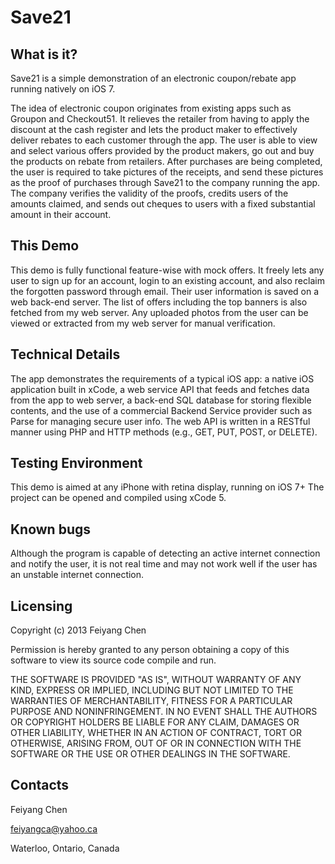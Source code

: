 Save21
======
What is it?
-----------

Save21 is a simple demonstration of an electronic coupon/rebate app running natively on iOS 7.

The idea of electronic coupon originates from existing apps such as Groupon and Checkout51. It relieves the retailer from having to apply the discount at the cash register and lets the product maker to effectively deliver rebates to each customer through the app. The user is able to view and select various offers provided by the product makers, go out and buy the products on rebate from retailers. After purchases are being completed, the user is required to take pictures of the receipts, and send these pictures as the proof of purchases through Save21 to the company running the app. The company verifies the validity of the proofs, credits users of the amounts claimed, and sends out cheques to users with a fixed substantial amount in their account.



This Demo
------------------
This demo is fully functional feature-wise with mock offers. It freely lets any user to sign up for an account, login to an existing account, and also reclaim the forgotten password through email. Their user information is saved on a web back-end server. The list of offers including the top banners is also fetched from my web server. Any uploaded photos from the user can be viewed or extracted from my web server for manual verification. 


Technical Details
-------------
The app demonstrates the requirements of a typical iOS app: a native iOS application built in xCode, a web service API that feeds and fetches data from the app to web server, a back-end SQL database for storing flexible contents, and the use of a commercial Backend Service provider such as Parse for managing secure user info. The web API is written in a RESTful manner using PHP and HTTP methods (e.g., GET, PUT, POST, or DELETE).


Testing Environment
------------
This demo is aimed at any iPhone with retina display, running on iOS 7+ 
The project can be opened and compiled using xCode 5.

Known bugs
------------
Although the program is capable of detecting an active internet connection and notify the user, it is not real time and may not work well if the user has an unstable internet connection.


Licensing
---------
Copyright (c) 2013 Feiyang Chen
  
Permission is hereby granted to any person obtaining a copy of this software to view its source code compile and run. 


THE SOFTWARE IS PROVIDED "AS IS", WITHOUT WARRANTY OF ANY KIND, EXPRESS OR IMPLIED, INCLUDING BUT NOT LIMITED TO THE WARRANTIES OF MERCHANTABILITY, FITNESS FOR A PARTICULAR PURPOSE AND NONINFRINGEMENT. IN NO EVENT SHALL THE AUTHORS OR COPYRIGHT HOLDERS BE LIABLE FOR ANY CLAIM, DAMAGES OR OTHER LIABILITY, WHETHER IN AN ACTION OF CONTRACT, TORT OR OTHERWISE, ARISING FROM, OUT OF OR IN CONNECTION WITH THE SOFTWARE OR THE USE OR OTHER DEALINGS IN THE SOFTWARE.


Contacts
--------
Feiyang Chen
  
feiyangca@yahoo.ca
  
Waterloo, Ontario, Canada
